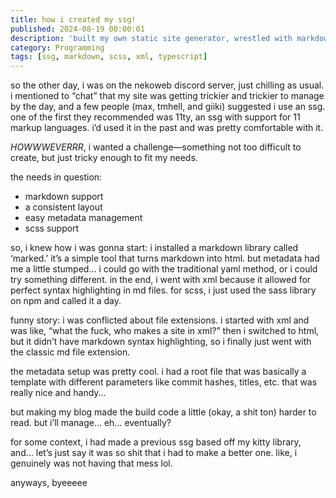 ```yaml
---
title: how i created my ssg!
published: 2024-08-19 00:00:01
description: 'built my own static site generator, wrestled with markdown, scss, and xml—turned chaos into something kinda cool. here’s how it went down.'
category: Programming
tags: [ssg, markdown, scss, xml, typescript]
---
```


so the other day, i was on the nekoweb discord server, just chilling as usual. i mentioned to “chat” that my site was getting trickier and trickier to manage by the day, and a few people (max, tmhell, and giiki) suggested i use an ssg. one of the first they recommended was 11ty, an ssg with support for 11 markup languages. i’d used it in the past and was pretty comfortable with it.

*HOWWWEVERRR*, i wanted a challenge—something not too difficult to create, but just tricky enough to fit my needs.

the needs in question:
- markdown support
- a consistent layout
- easy metadata management
- scss support

so, i knew how i was gonna start: i installed a markdown library called ‘marked.’ it’s a simple tool that turns markdown into html. but metadata had me a little stumped… i could go with the traditional yaml method, or i could try something different. in the end, i went with xml because it allowed for perfect syntax highlighting in md files. for scss, i just used the sass library on npm and called it a day.

funny story: i was conflicted about file extensions. i started with xml and was like, “what the fuck, who makes a site in xml?” then i switched to html, but it didn’t have markdown syntax highlighting, so i finally just went with the classic md file extension.

the metadata setup was pretty cool. i had a root file that was basically a template with different parameters like commit hashes, titles, etc. that was really nice and handy…

but making my blog made the build code a little (okay, a shit ton) harder to read. but i’ll manage… eh… eventually?

for some context, i had made a previous ssg based off my kitty library, and… let’s just say it was so shit that i had to make a better one. like, i genuinely was not having that mess lol.

anyways, byeeeee
